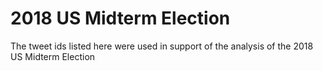 # 2018 US Midterm Election
The tweet ids listed here were used in support of the analysis of the 2018 US Midterm Election
